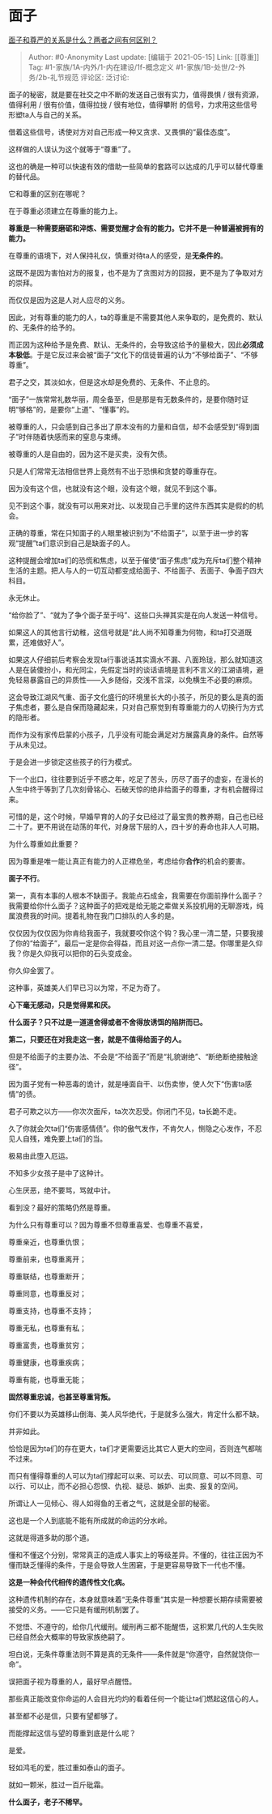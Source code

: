# 面子
[面子和尊严的关系是什么？两者之间有何区别？](https://www.zhihu.com/question/21059033/answer/1778974150)

> Author: #0-Anonymity
> Last update: [编辑于 2021-05-15]
> Link: [[尊重]]
> Tag: #1-家族/1A-内外/1-内在建设/1f-概念定义 #1-家族/1B-处世/2-外务/2b-礼节规范 
> 评论区:
> 泛讨论:

面子的秘密，就是要在社交之中不断的发送自己很有实力，值得畏惧 / 很有资源，值得利用 / 很有价值，值得拉拢 / 很有地位，值得攀附 的信号，力求用这些信号形塑ta人与自己的关系。

借着这些信号，诱使对方对自己形成一种又贪求、又畏惧的“最佳态度”。

这样做的人误认为这个就等于“尊重”了。

这也的确是一种可以快速有效的借助一些简单的套路可以达成的几乎可以替代尊重的替代品。

它和尊重的区别在哪呢？

在于尊重必须建立在尊重的能力上。

**尊重是一种需要磨砺和淬炼、需要觉醒才会有的能力。它并不是一种普遍被拥有的能力。**

在尊重的语境下，对人保持礼仪，慎重对待ta人的感受，是**无条件的**。

这既不是因为害怕对方的报复，也不是为了贪图对方的回报，更不是为了争取对方的崇拜。

而仅仅是因为这是人对人应尽的义务。

因此，对有尊重的能力的人，ta的尊重是不需要其他人来争取的，是免费的、默认的、无条件的给予的。

而正因为这种给予是免费、默认、无条件的，会导致这给予的量极大，因此**必须成本极低**。于是它反过来会被“面子”文化下的信徒普遍的认为“不够给面子”、“不够尊重”。

君子之交，其淡如水，但是这水却是免费的、无条件、不止息的。

“面子”一族常常礼数华丽，周全备至，但是那是有无数条件的，是要你随时证明“够格”的，是要你“上道”、“懂事”的。

被尊重的人，只会感到自己多出了原本没有的力量和自信，却不会感受到“得到面子”时伴随着快感而来的窒息与束缚。

被尊重的人是自由的，因为这不是买卖，没有欠债。

只是人们常常无法相信世界上竟然有不出于恐惧和贪婪的尊重存在。

因为没有这个信，也就没有这个眼，没有这个眼，就见不到这个事。

见不到这个事，就没有可以用来对比、以发现自己手里的这件东西其实是假的的机会。

正确的尊重，常在只知面子的人眼里被识别为“不给面子”，以至于进一步的客观“提醒”ta们意识到自己是缺面子的人。

这种提醒会增加ta们的恐慌和焦虑，以至于催使“面子焦虑”成为充斥ta们整个精神生活的主题。把人与人的一切互动都变成给面子、不给面子、丢面子、争面子四大科目。

永无休止。

“给你脸了”、“就为了争个面子至于吗”、这些口头禅其实是在向人发送一种信号。

如果这人的其他言行幼稚，这信号就是“此人尚不知尊重为何物，和ta打交道既累，还难做好人”。

如果这人仔细前后考察会发现ta行事说话其实滴水不漏、八面玲珑，那么就知道这人是在装傻扮小，和光同尘，先假定当时的谈话语境是言利不言义的江湖语境，避免轻易暴露自己的异质性——入乡随俗，交浅不言深，以免横生不必要的麻烦。

这会导致江湖风气重、面子文化盛行的环境里长大的小孩子，所见的要么是真的面子焦虑者，要么是自保而隐藏起来，只对自己察觉到有尊重能力的人切换行为方式的隐形者。

而作为没有家传启蒙的小孩子，几乎没有可能会满足对方展露真身的条件。自然等于从未见过。

于是会进一步锁定这些孩子的行为模式。

下一个出口，往往要到近乎不惑之年，吃足了苦头，历尽了面子的虚妄，在漫长的人生中终于等到了几次刻骨铭心、石破天惊的绝非给面子的尊重，才有机会醒得过来。

可惜的是，这个时候，早婚早育的人的子女已经过了最宝贵的教养期，自己也已经二十了。更不用说在动荡的年代，对身居下层的人，四十岁的寿命也非人人可期。

为什么尊重如此重要？

因为尊重是唯一能让真正有能力的人正襟危坐，考虑给你**合作**的机会的要害。

**面子不行**。

第一，真有本事的人根本不缺面子。我能点石成金，我需要在你面前挣什么面子？我需要给你什么面子？这种面子的把戏是给无能之辈做关系投机用的无聊游戏，纯属浪费我的时间。提着礼物在我门口排队的人多的是。

仅仅因为仅仅因为你肯给我面子，我就要咬你这个钩？我心里一清二楚，只要我接了你的“给面子”，最后一定是你会得益，而且对这一点你一清二楚。你哪里是久仰我？你是久仰我可以把你的石头变成金。

你久仰金罢了。

这种事，英雄美人们早已习以为常，不足为奇了。

**心下毫无感动，只是觉得累和厌。**

**什么面子？只不过是一道道舍得或者不舍得放诱饵的陷阱而已。**

**第二，只要还在对我走这一套，就是不值得给面子的人。**

但是不给面子的主要办法、不会是“不给面子”而是“礼貌谢绝”、“断绝断绝接触途径”。

因为面子党有一种恶毒的诡计，就是唾面自干、以伤卖惨，使人欠下“伤害ta感情”的债。

君子可欺之以方——你次次面斥，ta次次忍受。你闭门不见，ta长跪不走。

久了你就会欠ta们“伤害感情债”。你的傲气发作，不肯欠人，恻隐之心发作，不忍见人自残，难免要上ta们的当。

极易由此堕入厄运。

不知多少女孩子是中了这种计。

心生厌恶，绝不要骂，骂就中计。

看到没？最好的策略仍然是尊重。

为什么只有尊重可以？因为尊重不但尊重喜爱、也尊重不喜爱，

尊重亲近，也尊重仇恨；

尊重前来，也尊重离开；

尊重联结，也尊重断开；

尊重同意，也尊重反对；

尊重支持，也尊重不支持；

尊重无私，也尊重有私；

尊重富贵，也尊重贫穷；

尊重健康，也尊重疾病；

尊重有能，也尊重无能；

**固然尊重忠诚，也甚至尊重背叛。**

你们不要以为英雄移山倒海、美人风华绝代，于是就多么强大，肯定什么都不缺。

并非如此。

恰恰是因为ta们的存在更大，ta们才更需要远比其它人更大的空间，否则连气都喘不过来。

而只有懂得尊重的人可以为ta们撑起可以来、可以去、可以同意、可以不同意、可以行、可以止，而不必担心怨恨、仇视、疑忌、嫉妒、出卖、报复的空间。

所谓让人一见倾心、得人如得鱼的王者之气，这就是全部的秘密。

这也是一个人到底能不能有所成就的命运的分水岭。

这就是得道多助的那个道。

懂和不懂这个分别，常常真正的造成人事实上的等级差异。不懂的，往往正因为不懂而缺乏懂得的条件，于是会导致人生困窘，于是更容易导致下一代也不懂。

**这是一种会代代相传的遗传性文化病。**

这种遗传机制的存在，本身就意味着“无条件尊重”其实是一种想要长期存续需要被接受的义务。——它只是有缓刑机制罢了。

不觉悟、不遵守的，给你几代缓刑。缓刑再三都不能醒悟，这积累几代的人生失败已经自然会大概率的导致家族绝嗣了。

坦白说，无条件尊重法则不算是真的无条件——条件就是“你遵守，自然就饶你一命”。

误把面子视为尊重的人，最好早点醒悟。

那些真正能改变你命运的人会目光灼灼的看着任何一个能让ta们燃起这信心的人。

甚至都不必是信，只要有望都够了。

而能撑起这信与望的尊重到底是什么呢？

是爱。

轻如鸿毛的爱，胜过重如泰山的面子。

就如一颗米，胜过一百斤砒霜。

**什么面子，老子不稀罕。**
